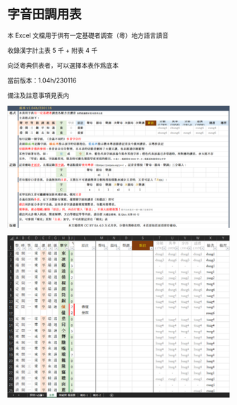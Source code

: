 # 字音田調用表

本 Excel 文檔用于供有一定基礎者調查（粵）地方語言讀音

收錄漢字計主表 5 千 + 附表 4 千

向泛粵典供表者，可以選擇本表作爲底本

當前版本：1.04h/230116

備注及註意事項見表内

![説明頁](img/note.png)

![正文](img/main.png)
